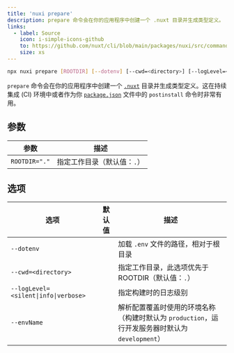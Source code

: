 ```yaml
---
title: 'nuxi prepare'
description: prepare 命令会在你的应用程序中创建一个 .nuxt 目录并生成类型定义。
links:
  - label: Source
    icon: i-simple-icons-github
    to: https://github.com/nuxt/cli/blob/main/packages/nuxi/src/commands/prepare.ts
    size: xs
---
```


<!--prepare-cmd-->
```bash [Terminal]
npx nuxi prepare [ROOTDIR] [--dotenv] [--cwd=<directory>] [--logLevel=<silent|info|verbose>] [--envName]
```
<!--/prepare-cmd-->

`prepare` 命令会在你的应用程序中创建一个 [`.nuxt`](/docs/guide/directory-structure/nuxt) 目录并生成类型定义。这在持续集成 (CI) 环境中或者作为你 [`package.json`](/docs/guide/directory-structure/package) 文件中的 `postinstall` 命令时非常有用。

## 参数

<!--prepare-args-->
参数 | 描述
--- | ---
`ROOTDIR="."` | 指定工作目录（默认值：`.`）
<!--/prepare-args-->

## 选项

<!--prepare-opts-->
选项 | 默认值 | 描述
--- | --- | ---
`--dotenv` |  | 加载 `.env` 文件的路径，相对于根目录
`--cwd=<directory>` |  | 指定工作目录，此选项优先于 ROOTDIR（默认值：`.`）
`--logLevel=<silent\|info\|verbose>` |  | 指定构建时的日志级别
`--envName` |  | 解析配置覆盖时使用的环境名称（构建时默认为 `production`，运行开发服务器时默认为 `development`）
<!--/prepare-opts-->
